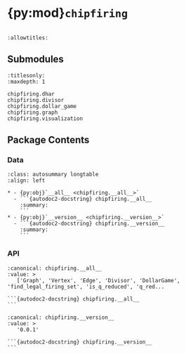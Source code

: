 # {py:mod}`chipfiring`

```{py:module} chipfiring
```

```{autodoc2-docstring} chipfiring
:allowtitles:
```

## Submodules

```{toctree}
:titlesonly:
:maxdepth: 1

chipfiring.dhar
chipfiring.divisor
chipfiring.dollar_game
chipfiring.graph
chipfiring.visualization
```

## Package Contents

### Data

````{list-table}
:class: autosummary longtable
:align: left

* - {py:obj}`__all__ <chipfiring.__all__>`
  - ```{autodoc2-docstring} chipfiring.__all__
    :summary:
    ```
* - {py:obj}`__version__ <chipfiring.__version__>`
  - ```{autodoc2-docstring} chipfiring.__version__
    :summary:
    ```
````

### API

````{py:data} __all__
:canonical: chipfiring.__all__
:value: >
   ['Graph', 'Vertex', 'Edge', 'Divisor', 'DollarGame', 'find_legal_firing_set', 'is_q_reduced', 'q_red...

```{autodoc2-docstring} chipfiring.__all__
```

````

````{py:data} __version__
:canonical: chipfiring.__version__
:value: >
   '0.0.1'

```{autodoc2-docstring} chipfiring.__version__
```

````
